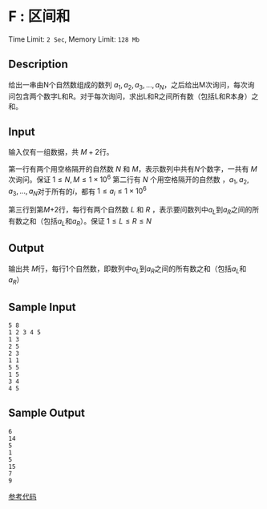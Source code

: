 # F : 区间和

Time Limit: `2 Sec`,   Memory Limit: `128 Mb`

## Description

给出一串由N个自然数组成的数列 $a_1, a_2, a_3, ..., a_N$，之后给出M次询问，每次询问包含两个数字L和R。对于每次询问，求出L和R之间所有数（包括L和R本身）之和。

## Input

输入仅有一组数据，共 *M* + 2行。

第一行有两个用空格隔开的自然数 *N* 和 *M*，表示数列中共有*N*个数字，一共有 *M* 次询问。保证 $1 ≤ N, M ≤ 1 × 10^6$ 第二行有 *N* 个用空格隔开的自然数 ，$a_1, a_2, a_3, ..., a_N$对于所有的*i*，都有 $1 ≤ a_i ≤ 1 × 10^6$

第三行到第*M*+2行，每行有两个自然数 *L* 和 *R* ，表示要问数列中$a_L$到$a_R$之间的所有数之和（包括$a_L$和$a_R$）。保证 1 ≤ *L* ≤ *R* ≤ *N*

## Output

输出共 *M*行，每行1个自然数，即数列中$a_L$到$a_R$之间的所有数之和（包括$a_L$和$a_R$）

## Sample Input

```
5 8
1 2 3 4 5
1 3
2 5
2 3
1 1
5 5
1 5
3 4
4 5
```

## Sample Output

```
6
14
5
1
5
15
7
9
```

[参考代码](../Solution/F.cpp)